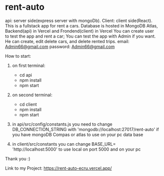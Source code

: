 # rent-auto
api: server side(express server with mongoDb).
Client: client side(React).
This is a fullstack app for rent a cars.
Database is hosted in MongoDB Atlas, Backend(api) in Vercel and Frondend(client) in Vercel
You can create user to test the app and rent a car;
You can test the app with Admin if you want. He can create, edit delete cars, and delete rented trips.
email: Admin66@gmail.com
password: Admin66@gmail.com

How to start:
1) on first terminal:
    - cd api
    - npm install
    - npm start
    
2) on second terminal:
    - cd client
    - npm install
    - npm start

3) in api/src/config/constants.js you need to change DB_CONNECTION_STRING with 'mongodb://localhost:27017/rent-auto' if you have mongoDB Compas or atlas to use on your pc data base

4) in client/src/constants you can change BASE_URL= 'http://localhost:5000' to use local on port 5000 and on your pc

Thank you :)

Link to my Project: https://rent-auto-ecru.vercel.app/